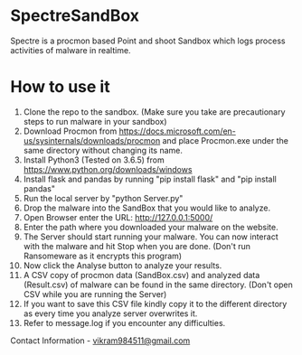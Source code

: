 # SpectreSandBox
Spectre is a procmon based Point and shoot Sandbox which logs process activities of malware in realtime. 

# How to use it

1. Clone the repo to the sandbox. (Make sure you take are precautionary steps to run malware in your sandbox)
2. Download Procmon from https://docs.microsoft.com/en-us/sysinternals/downloads/procmon and place Procmon.exe under the same directory without changing its name.
3. Install Python3 (Tested on 3.6.5) from https://www.python.org/downloads/windows
4. Install flask and pandas by running "pip install flask" and "pip install pandas"
5. Run the local server by "python Server.py"
6. Drop the malware into the SandBox that you would like to analyze.
7. Open Browser enter the URL: http://127.0.0.1:5000/
8. Enter the path where you downloaded your malware on the website.
9. The Server should start running your malware. You can now interact with the malware and hit Stop when you are done. (Don't run Ransomeware as it encrypts this program)
10. Now click the Analyse button to analyze your results.
11. A CSV copy of procmon data (SandBox.csv) and analyzed data (Result.csv) of malware can be found in the same directory. (Don't open CSV while you are running the Server)
12. If you want to save this CSV file kindly copy it to the different directory as every time you analyze server overwrites it.
13. Refer to message.log if you encounter any difficulties.

Contact Information - vikram984511@gmail.com
